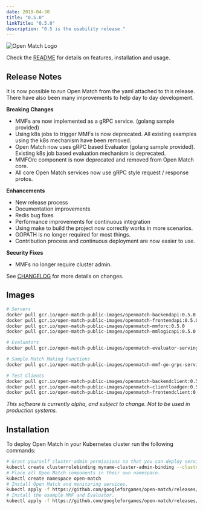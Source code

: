 ```yaml
---
date: 2019-04-30
title: "0.5.0"
linkTitle: "0.5.0"
description: "0.5 is the usability release."
---
```


![Open Match Logo](../../../../../images/logo-with-name.png)


Check the [README](https://github.com/googleforgames/open-match/tree/release-0.5) for details on features, installation and usage.

Release Notes
-------------

It is now possible to run Open Match from the yaml attached to this release. There have also been many improvements to help day to day development.

**Breaking Changes**

 * MMFs are now implemented as a gRPC service. (golang sample provided)
 * Using k8s jobs to trigger MMFs is now deprecated. All existing examples using the k8s mechanism have been removed. 
 * Open Match now uses gRPC based Evaluator (golang sample provided). Existing k8s job based evaluation mechanism is deprecated.
 * MMFOrc component is now deprecated and removed from Open Match core.  
 * All core Open Match services now use gRPC style request / response protos.

**Enhancements**

 * New release process
 * Documentation improvements
 * Redis bug fixes
 * Performance improvements for continuous integration
 * Using make to build the project now correctly works in more scenarios.
 * GOPATH is no longer required for most things.
 * Contribution process and continuous deployment are now easier to use.

**Security Fixes**

 * MMFs no longer require cluster admin.

See [CHANGELOG](https://github.com/googleforgames/open-match/compare/v0.4.0...release-0.5) for more details on changes.

Images
------

```bash
# Servers
docker pull gcr.io/open-match-public-images/openmatch-backendapi:0.5.0
docker pull gcr.io/open-match-public-images/openmatch-frontendapi:0.5.0
docker pull gcr.io/open-match-public-images/openmatch-mmforc:0.5.0
docker pull gcr.io/open-match-public-images/openmatch-mmlogicapi:0.5.0

# Evaluators
docker pull gcr.io/open-match-public-images/openmatch-evaluator-serving:0.5.0

# Sample Match Making Functions
docker pull gcr.io/open-match-public-images/openmatch-mmf-go-grpc-serving-simple:0.5.0

# Test Clients
docker pull gcr.io/open-match-public-images/openmatch-backendclient:0.5.0
docker pull gcr.io/open-match-public-images/openmatch-clientloadgen:0.5.0
docker pull gcr.io/open-match-public-images/openmatch-frontendclient:0.5.0
```

*This software is currently alpha, and subject to change. Not to be used in production systems.*

Installation
------------

To deploy Open Match in your Kubernetes cluster run the following commands:

```bash
# Grant yourself cluster-admin permissions so that you can deploy service accounts.
kubectl create clusterrolebinding myname-cluster-admin-binding --clusterrole=cluster-admin --user=$(YOUR_KUBERNETES_USER_NAME)
# Place all Open Match components in their own namespace.
kubectl create namespace open-match
# Install Open Match and monitoring services.
kubectl apply -f https://github.com/googleforgames/open-match/releases/download/v0.5.0/install.yaml --namespace open-match
# Install the example MMF and Evaluator.
kubectl apply -f https://github.com/googleforgames/open-match/releases/download/v0.5.0/install-example.yaml --namespace open-match
```
